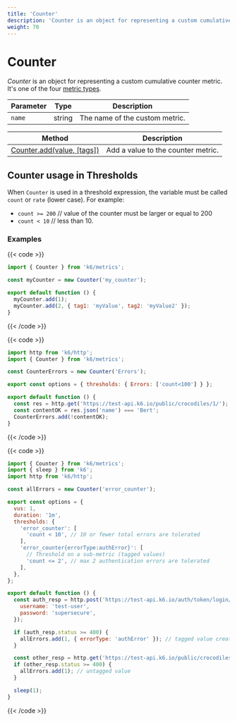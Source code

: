 ```yaml
---
title: 'Counter'
description: 'Counter is an object for representing a custom cumulative counter metric.'
weight: 70
---
```


# Counter

_Counter_ is an object for representing a custom cumulative counter metric. It's one of the four [metric types](https://grafana.com/docs/k6/<K6_VERSION>/javascript-api/k6-metrics).

| Parameter | Type   | Description                    |
| --------- | ------ | ------------------------------ |
| `name`    | string | The name of the custom metric. |

| Method                                                                                                               | Description                        |
| -------------------------------------------------------------------------------------------------------------------- | ---------------------------------- |
| [Counter.add(value, [tags])](https://grafana.com/docs/k6/<K6_VERSION>/javascript-api/k6-metrics/counter/counter-add) | Add a value to the counter metric. |

## Counter usage in Thresholds

When `Counter` is used in a threshold expression, the variable must be called `count` or `rate` (lower case).
For example:

- `count >= 200` // value of the counter must be larger or equal to 200
- `count < 10` // less than 10.

### Examples

{{< code >}}

```javascript
import { Counter } from 'k6/metrics';

const myCounter = new Counter('my_counter');

export default function () {
  myCounter.add(1);
  myCounter.add(2, { tag1: 'myValue', tag2: 'myValue2' });
}
```

{{< /code >}}

{{< code >}}

```javascript
import http from 'k6/http';
import { Counter } from 'k6/metrics';

const CounterErrors = new Counter('Errors');

export const options = { thresholds: { Errors: ['count<100'] } };

export default function () {
  const res = http.get('https://test-api.k6.io/public/crocodiles/1/');
  const contentOK = res.json('name') === 'Bert';
  CounterErrors.add(!contentOK);
}
```

{{< /code >}}

{{< code >}}

```javascript
import { Counter } from 'k6/metrics';
import { sleep } from 'k6';
import http from 'k6/http';

const allErrors = new Counter('error_counter');

export const options = {
  vus: 1,
  duration: '1m',
  thresholds: {
    'error_counter': [
      'count < 10', // 10 or fewer total errors are tolerated
    ],
    'error_counter{errorType:authError}': [
      // Threshold on a sub-metric (tagged values)
      'count <= 2', // max 2 authentication errors are tolerated
    ],
  },
};

export default function () {
  const auth_resp = http.post('https://test-api.k6.io/auth/token/login/', {
    username: 'test-user',
    password: 'supersecure',
  });

  if (auth_resp.status >= 400) {
    allErrors.add(1, { errorType: 'authError' }); // tagged value creates submetric (useful for making thresholds specific)
  }

  const other_resp = http.get('https://test-api.k6.io/public/crocodiles/1/');
  if (other_resp.status >= 400) {
    allErrors.add(1); // untagged value
  }

  sleep(1);
}
```

{{< /code >}}
